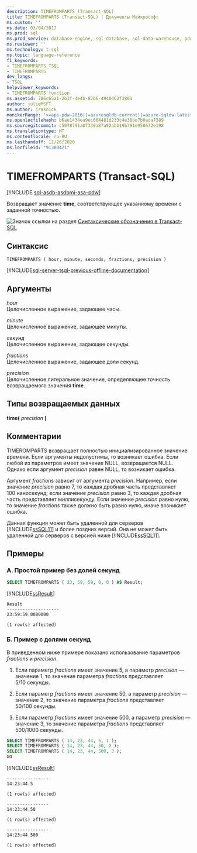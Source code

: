 ```yaml
---
description: TIMEFROMPARTS (Transact-SQL)
title: TIMEFROMPARTS (Transact-SQL) | Документы Майкрософт
ms.custom: ''
ms.date: 03/04/2017
ms.prod: sql
ms.prod_service: database-engine, sql-database, sql-data-warehouse, pdw
ms.reviewer: ''
ms.technology: t-sql
ms.topic: language-reference
f1_keywords:
- TIMEFROMPARTS_TSQL
- TIMEFROMPARTS
dev_langs:
- TSQL
helpviewer_keywords:
- TIMEFROMPARTS function
ms.assetid: 786c65a1-2b3f-4e4b-82b6-4940d62f3801
author: julieMSFT
ms.author: jrasnick
monikerRange: '>=aps-pdw-2016||=azuresqldb-current||=azure-sqldw-latest||>=sql-server-2016||=sqlallproducts-allversions||>=sql-server-linux-2017||=azuresqldb-mi-current'
ms.openlocfilehash: b6ae1434ea9ec664481d233c4e38be7b0ada7389
ms.sourcegitcommit: c5078791a07330a87a92abb19b791e950672e198
ms.translationtype: HT
ms.contentlocale: ru-RU
ms.lasthandoff: 11/26/2020
ms.locfileid: "91380471"
---
```

# <a name="timefromparts-transact-sql"></a>TIMEFROMPARTS (Transact-SQL)
[!INCLUDE [sql-asdb-asdbmi-asa-pdw](../../includes/applies-to-version/sql-asdb-asdbmi-asa-pdw.md)]

  Возвращает значение **time**, соответствующее указанному времени с заданной точностью.  
  
 ![Значок ссылки на раздел](../../database-engine/configure-windows/media/topic-link.gif "Значок ссылки на раздел") [Синтаксические обозначения в Transact-SQL](../../t-sql/language-elements/transact-sql-syntax-conventions-transact-sql.md)  
  
## <a name="syntax"></a>Синтаксис  
  
```syntaxsql
TIMEFROMPARTS ( hour, minute, seconds, fractions, precision )  
```  
  
[!INCLUDE[sql-server-tsql-previous-offline-documentation](../../includes/sql-server-tsql-previous-offline-documentation.md)]

## <a name="arguments"></a>Аргументы
 *hour*  
 Целочисленное выражение, задающее часы.  
  
 *minute*  
 Целочисленное выражение, задающее минуты.  
  
 *секунд*  
 Целочисленное выражение, задающее секунды.  
  
 *fractions*  
 Целочисленное выражение, задающее доли секунд.  
  
 *precision*  
 Целочисленное литеральное значение, определяющее точность возвращаемого значения **time**.  
  
## <a name="return-types"></a>Типы возвращаемых данных  
 **time(** *precision* **)**  
  
## <a name="remarks"></a>Комментарии  
 TIMEROMPARTS возвращает полностью инициализированное значение времени. Если аргументы недопустимы, то возникает ошибка. Если любой из параметров имеет значение NULL, возвращается NULL. Однако если аргумент *precision* равен NULL, то возникает ошибка.  
  
 Аргумент *fractions* зависит от аргумента *precision*. Например, если значение *precision* равно 7, то каждая дробная часть представляет 100 наносекунд; если значение *precision* равно 3, то каждая дробная часть представляет миллисекунду. Если значение *precision* равно нулю, то значение *fractions* также должно быть равно нулю, иначе возникает ошибка.  
  
 Данная функция может быть удаленной для серверов [!INCLUDE[ssSQL11](../../includes/sssql11-md.md)] и более поздних версий. Она не может быть удаленной для серверов с версией ниже [!INCLUDE[ssSQL11](../../includes/sssql11-md.md)].  
  
## <a name="examples"></a>Примеры  
  
### <a name="a-simple-example-without-fractions-of-a-second"></a>A. Простой пример без долей секунд  
  
```sql
SELECT TIMEFROMPARTS ( 23, 59, 59, 0, 0 ) AS Result;  
```  
  
 [!INCLUDE[ssResult](../../includes/ssresult-md.md)]  
  
```  
Result  
--------------------  
23:59:59.0000000  
  
(1 row(s) affected)  
```  
  
### <a name="b-example-with-fractions-of-a-second"></a>Б. Пример с долями секунд  
 В приведенном ниже примере показано использование параметров *fractions* и *precision*.  
  
1.  Если параметр *fractions* имеет значение 5, а параметр *precision* — значение 1, то значение параметра *fractions* представляет 5/10 секунды.  
  
2.  Если параметр *fractions* имеет значение 50, а параметр *precision* — значение 2, то значение параметра *fractions* представляет 50/100 секунды.  
  
3.  Если параметр *fractions* имеет значение 500, а параметр *precision* — значение 3, то значение параметра *fractions* представляет 500/1000 секунды.  
  
```sql  
SELECT TIMEFROMPARTS ( 14, 23, 44, 5, 1 );  
SELECT TIMEFROMPARTS ( 14, 23, 44, 50, 2 );  
SELECT TIMEFROMPARTS ( 14, 23, 44, 500, 3 );  
GO  
```  
  
 [!INCLUDE[ssResult](../../includes/ssresult-md.md)]  
  
```  
----------------  
14:23:44.5  
  
(1 row(s) affected)  
  
----------------  
14:23:44.50  
  
(1 row(s) affected)  
  
----------------  
14:23:44.500  
  
(1 row(s) affected)  
```  
  

